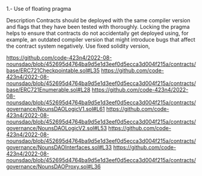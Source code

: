 1.- Use of floating pragma

Description
Contracts should be deployed with the same compiler version and flags that they have been tested with thoroughly. 
Locking the pragma helps to ensure that contracts do not accidentally get deployed using, for example, an outdated compiler version 
that might introduce bugs that affect the contract system negatively. Use fixed solidity version,

https://github.com/code-423n4/2022-08-nounsdao/blob/452695d4764ba9d5e1d3eef0d5ecca3d004f215a/contracts/base/ERC721Checkpointable.sol#L35
https://github.com/code-423n4/2022-08-nounsdao/blob/452695d4764ba9d5e1d3eef0d5ecca3d004f215a/contracts/base/ERC721Enumerable.sol#L28
https://github.com/code-423n4/2022-08-nounsdao/blob/452695d4764ba9d5e1d3eef0d5ecca3d004f215a/contracts/governance/NounsDAOLogicV1.sol#L61
https://github.com/code-423n4/2022-08-nounsdao/blob/452695d4764ba9d5e1d3eef0d5ecca3d004f215a/contracts/governance/NounsDAOLogicV2.sol#L53
https://github.com/code-423n4/2022-08-nounsdao/blob/452695d4764ba9d5e1d3eef0d5ecca3d004f215a/contracts/governance/NounsDAOInterfaces.sol#L33
https://github.com/code-423n4/2022-08-nounsdao/blob/452695d4764ba9d5e1d3eef0d5ecca3d004f215a/contracts/governance/NounsDAOProxy.sol#L36
